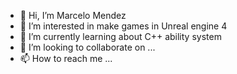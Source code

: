 - 👋 Hi, I’m Marcelo Mendez
- 👀 I’m interested in make games in Unreal engine 4
- 🌱 I’m currently learning about C++ ability system
- 💞️ I’m looking to collaborate on ...
- 📫 How to reach me ...

<!---
Marcelo-Mendez624/Marcelo-Mendez624 is a ✨ special ✨ repository because its `README.md` (this file) appears on your GitHub profile.
You can click the Preview link to take a look at your changes.
--->
